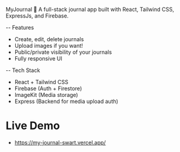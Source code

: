 MyJournal 📝
A full-stack journal app built with React, Tailwind CSS, ExpressJs, and Firebase.

-- Features
- Create, edit, delete journals
- Upload images if you want! 
- Public/private visibility of your journals
- Fully responsive UI

-- Tech Stack
- React + Tailwind CSS
- Firebase (Auth + Firestore)
- ImageKit (Media storage)
- Express (Backend for media upload auth)

# Live Demo
- https://my-journal-swart.vercel.app/
